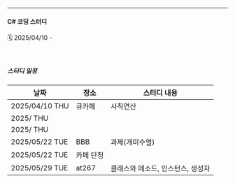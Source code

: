 ---
#### C# 코딩 스터디 

🗓️ 2025/04/10 - 

 &nbsp;
 &nbsp;
 ##### 스터디 일정
|날짜|장소|스터디 내용|
|------|---|---|
|2025/04/10 THU|큐카페|사칙연산|
|2025/ THU|||
|2025/ THU|||
|2025/05/22 TUE|BBB|과제(개미수열)|
|2025/05/22 TUE|카페 단청||
|2025/05/29 TUE|at267|클래스와 메소드, 인스턴스, 생성자|
